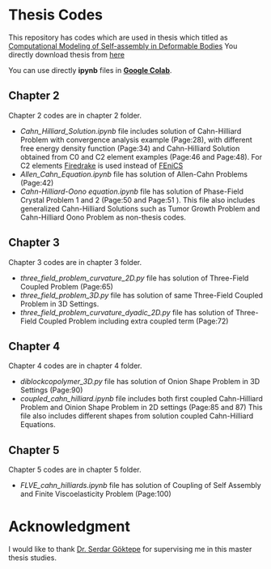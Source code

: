 # Thesis Codes

This repository has codes which are used in thesis which titled as [Computational Modeling of Self-assembly in Deformable Bodies](https://open.metu.edu.tr/handle/11511/92237) You directly download thesis from [here](https://open.metu.edu.tr/bitstream/handle/11511/92237/10423005.pdf)


You can use directly **ipynb** files in [**Google Colab**](https://colab.research.google.com/).

## Chapter 2

Chapter 2 codes are in chapter 2 folder.
- *Cahn_Hilliard_Solution.ipynb* file includes solution of Cahn-Hilliard Problem with convergence analysis example (Page:28), with different free energy density function (Page:34) and Cahn-Hilliard Solution obtained from C0 and C2 element examples (Page:46 and Page:48). For C2 elements [Firedrake](https://www.firedrakeproject.org/) is used instead of [FEniCS](https://fenicsproject.org/)
- *Allen_Cahn_Equation.ipynb* file has solution of Allen-Cahn Problems (Page:42)
- *Cahn-Hilliard-Oono equation.ipynb* file has solution of Phase-Field Crystal Problem 1 and 2  (Page:50 and Page:51 ). This file also includes generalized Cahn-Hilliard Solutions such as Tumor Growth Problem and Cahn-Hilliard Oono Problem as non-thesis codes.


## Chapter 3

Chapter 3 codes are in chapter 3 folder.
- *three_field_problem_curvature_2D.py* file has solution of Three-Field Coupled Problem (Page:65)
- *three_field_problem_3D.py* file has solution of same Three-Field Coupled Problem in 3D Settings.
- *three_field_problem_curvature_dyadic_2D.py* file has solution of Three-Field Coupled Problem including extra coupled term (Page:72)

## Chapter 4

Chapter 4 codes are in chapter 4 folder.
- *diblockcopolymer_3D.py* file has solution of Onion Shape Problem in 3D Settings (Page:90)
- *coupled_cahn_hilliard.ipynb* file includes both first coupled Cahn-Hilliard Problem and Oinion Shape Problem in 2D settings (Page:85 and 87) This file also includes different shapes from solution coupled Cahn-Hilliard Equations.


## Chapter 5

Chapter 5 codes are in chapter 5 folder.
- *FLVE_cahn_hilliards.ipynb* file has solution of Coupling of Self Assembly and Finite Viscoelasticity Problem (Page:100)


# Acknowledgment

I would like to thank [Dr. Serdar Göktepe](https://ce.metu.edu.tr/en/personal-information?user_code=sgoktepe) for supervising me in this master thesis studies.
